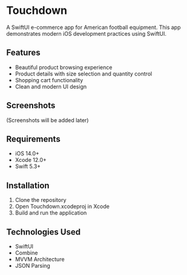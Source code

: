 # Touchdown

A SwiftUI e-commerce app for American football equipment. This app demonstrates modern iOS development practices using SwiftUI.

## Features

- Beautiful product browsing experience
- Product details with size selection and quantity control
- Shopping cart functionality
- Clean and modern UI design

## Screenshots

(Screenshots will be added later)

## Requirements

- iOS 14.0+
- Xcode 12.0+
- Swift 5.3+

## Installation

1. Clone the repository
2. Open Touchdown.xcodeproj in Xcode
3. Build and run the application

## Technologies Used

- SwiftUI
- Combine
- MVVM Architecture
- JSON Parsing
